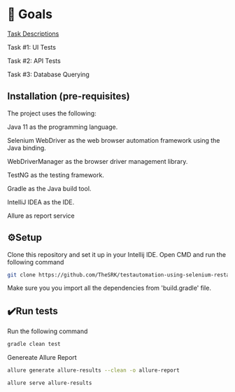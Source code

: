 # 🥅 Goals

[Task Descriptions](https://respond.notion.site/Technical-Assessment-QA-Automation-e119611e6ad64555bb7ff6993d7862c3#9c6cd00d9c514ad1b7226e438b0a7bf5)

Task #1: UI Tests

Task #2: API Tests

Task #3: Database Querying

## Installation (pre-requisites)

The project uses the following:

Java 11 as the programming language.

Selenium WebDriver as the web browser automation framework using the Java binding.

WebDriverManager as the browser driver management library.

TestNG as the testing framework.

Gradle as the Java build tool.

IntelliJ IDEA as the IDE.

Allure as report service

## ⚙️Setup

Clone this repository and set it up in your Intellij IDE. Open CMD and run the following command
```bash
git clone https://github.com/TheSRK/testautomation-using-selenium-restassured.git
```
Make sure you you import all the dependencies from 'build.gradle' file.


## ✔️Run tests
Run the following command
```bash
gradle clean test
```
Genereate Allure Report

```bash
allure generate allure-results --clean -o allure-report
```

```bash
allure serve allure-results
```


